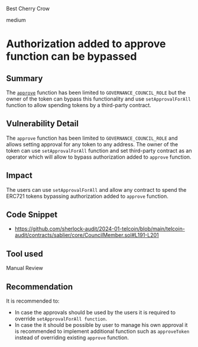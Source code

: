 Best Cherry Crow

medium

# Authorization added to approve function can be bypassed

## Summary

The [`approve`](https://github.com/sherlock-audit/2024-01-telcoin/blob/main/telcoin-audit/contracts/sablier/core/CouncilMember.sol#L191-L201) function has been limited to `GOVERNANCE_COUNCIL_ROLE`  but the owner of the token can bypass this functionality and use `setApprovalForAll` function to allow spending tokens by a third-party contract.

## Vulnerability Detail

The `approve` function has been limited to `GOVERNANCE_COUNCIL_ROLE` and allows setting approval for any token to any address. The owner of the token can use `setApprovalForAll` function and set third-party contract as an operator which will allow to bypass authorization added to `approve` function.

## Impact

The users can use `setApprovalForAll` and allow any contract to spend the ERC721 tokens bypassing authorization added to `approve` function.

## Code Snippet

- https://github.com/sherlock-audit/2024-01-telcoin/blob/main/telcoin-audit/contracts/sablier/core/CouncilMember.sol#L191-L201

## Tool used

Manual Review

## Recommendation

It is recommended to:
- In case the approvals should be used by the users it is required to override `setApprovalForAll function`.
- In case the it should be possible by user to manage his own approval it is recommended to implement additional function such as `approveToken` instead of overriding existing `approve` function.
